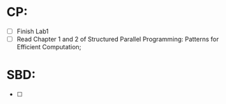 
# CP:
- [ ] Finish Lab1
- [ ] Read Chapter 1 and 2 of Structured Parallel Programming: Patterns for Efficient Computation;

# SBD:
- [ ] 